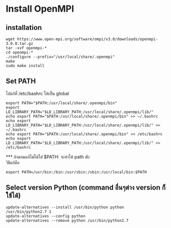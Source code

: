 # Install OpenMPI

## installation
```
wget https://www.open-mpi.org/software/ompi/v3.0/downloads/openmpi-3.0.0.tar.gz
tar -xvf openmpi-*
cd openmpi-*
./configure --prefix="/usr/local/share/.openmpi"
make
sudo make install
```

## Set PATH  
ไปแก้ที่ /etc/bashrc ให้เป็น global
```
export PATH="$PATH:/usr/local/share/.openmpi/bin"
export LD_LIBRARY_PATH="$LD_LIBRARY_PATH:/usr/local/share/.openmpi/lib/"
echo export PATH="$PATH:/usr/local/share/.openmpi/bin" >> ~/.bashrc
echo export LD_LIBRARY_PATH="$LD_LIBRARY_PATH:/usr/local/share/.openmpi/lib/" >> ~/.bashrc
echo export PATH="$PATH:/usr/local/share/.openmpi/bin" >> /etc/bashrc
echo export LD_LIBRARY_PATH="$LD_LIBRARY_PATH:/usr/local/share/.openmpi/lib/" >> /etc/bashrc
```

*** ถ้าตอนแก้ไม่ได้ใส่ $PATH: จะทำให้ path พัง  
วิธีแก้คือ
```
export PATH=/usr/bin:/bin:/usr/sbin:/sbin:/usr/local/bin:$PATH
```

## Select version Python (command อื่นๆต่าง version ก็ใช้ได้)
```
update-alternatives --install /usr/bin/python python /usr/bin/python2.7 1
update-alternatives --config python
update-alternatives --remove python /usr/bin/python2.7
```
